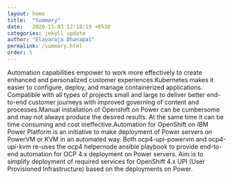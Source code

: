 ```yaml
---
layout: home
title:  "Summary"
date:   2020-11-03 12:18:19 +0530
categories: jekyll update
author: "Elayaraja Dhanapal"
permalink: /summary.html
order: 5
---
```

Automation capabilities empower to work more effectively to create enhanced and personalized customer experiences.Kubernetes makes it easier to configure, deploy, and manage containerized applications. Compatible with all types of projects small and large to deliver better end-to-end customer journeys with improved governing of content and processes.Manual installation of Openshift on Power can be cumbersome and may not always produce the desired results. At the same time it can be time consuming and cost ineffective.Automation for OpenShift on IBM Power Platform is an initiative to make deployment of Power servers on PowerVM or KVM in an automated way.  Both ocp4-upi-powervm and ocp4-upi-kvm re-uses the ocp4 helpernode ansible playbook to provide end-to-end automation for OCP 4.x deployment on Power servers. Aim is to simplify deployment of required services for OpenShift 4.x UPI (User Provisioned Infrastructure) based on the deployments on Power.